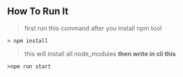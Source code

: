 ## How To Run It
> first run this command after you install npm tool

```
> npm install 
```

> this will install all node_modules
**then write in cli this**
```
>npm run start
```